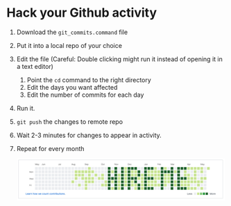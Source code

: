 # Hack your Github activity

1. Download the `git_commits.command` file

2. Put it into a local repo of your choice

3. Edit the file (Careful: Double clicking might run it instead of opening it in a text editor)

   1. Point the `cd` command to the right directory
   2. Edit the days you want affected
   3. Edit the number of commits for each day

4. Run it.

5. `git push` the changes to remote repo

6. Wait 2-3 minutes for changes to appear in activity.

7. Repeat for every month

   ![img](screenshot2.png)



